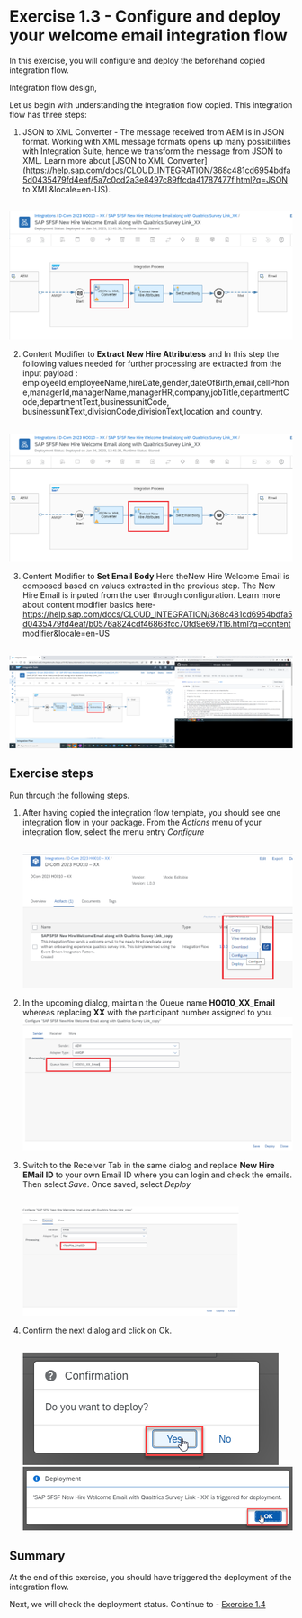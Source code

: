 # Exercise 1.3 - Configure and deploy your welcome email integration flow

In this exercise, you will configure and deploy the beforehand copied integration flow.

Integration flow design,

Let us begin with understanding the integration flow copied. This integration flow has three steps:
1. JSON to XML Converter - The message received from AEM is in JSON format. Working with XML message formats opens up many possibilities with Integration Suite, hence we transform the message from JSON to XML. Learn more about [JSON to XML Converter](https://help.sap.com/docs/CLOUD_INTEGRATION/368c481cd6954bdfa5d0435479fd4eaf/5a7c0cd2a3e8497c89ffcda41787477f.html?q=JSON to XML&locale=en-US). 

<br>![Script collection](/exercises/ex1/images/01-0018-step1.png)

2. Content Modifier to **Extract New Hire Attributess** and
In this step the following values needed for further processing are extracted from the input payload : employeeId,employeeName,hireDate,gender,dateOfBirth,email,cellPhone,managerId,managerName,managerHR,company,jobTitle,departmentCode,departmentText,businessunitCode, businessunitText,divisionCode,divisionText,location and country.

<br>![Script collection](/exercises/ex1/images/01-0018-step2.png)

3. Content Modifier to **Set Email Body**
Here theNew Hire Welcome Email is composed based on values extracted in the previous step. The New Hire Email is inputed from the user through configuration.
Learn more about content modifier basics here- https://help.sap.com/docs/CLOUD_INTEGRATION/368c481cd6954bdfa5d0435479fd4eaf/b0576a824cdf46868fcc70fd9e697f16.html?q=content modifier&locale=en-US

<br>![Script collection](/exercises/ex1/images/01-0018-step3.png)

## Exercise steps

Run through the following steps.
1. After having copied the integration flow template, you should see one integration flow in your package. From the *Actions* menu of your integration flow, select the menu entry *Configure*

    <br>![Script collection](/exercises/ex1/images/01-0010.png)

2. In the upcoming dialog, maintain the Queue name **HO010_XX_Email** whereas replacing **XX** with the participant number assigned to you.
    <br>![Script collection](/exercises/ex1/images/01-0011.png)
    
4. Switch to the Receiver Tab in the same dialog and replace **New Hire EMail ID** to your own Email ID where you can login and check the emails.
   Then select *Save*. Once saved, select *Deploy*

    <br><img src="/exercises/ex1/images/01-0012.png" width=80%>
    
6. Confirm the next dialog and click on Ok.

    <br>![Script collection](/exercises/ex1/images/01-0013.png)
    <br>![Script collection](/exercises/ex1/images/01-0014.png)

## Summary

At the end of this exercise, you should have triggered the deployment of the integration flow.

Next, we will check the deployment status. Continue to - [Exercise 1.4](/exercises/ex1/ex14)

